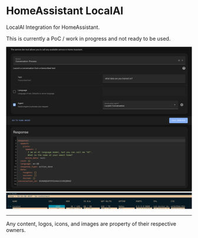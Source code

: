 # HomeAssistant LocalAI

LocalAI Integration for HomeAssistant.

This is currently a PoC / work in progress and not ready to be used.

![](screenshot.png)
![](processing-offline.png)

---

Any content, logos, icons, and images are property of their respective owners.
